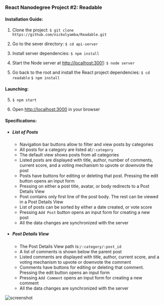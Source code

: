 ### React Nanodegree Project #2: Readable

#### Installation Guide:
1. Clone the project: `$ git clone https://github.com/nickolyamba/Readable.git`

2. Go to the sever directory: `$ cd api-server`

3. Install server dependencies: `$ npm install`

4. Start the Node server at [http://localhost:3001](http://localhost:3001): `$ node server`

4. Go back to the root and install the React project dependencies: `$ cd readable` `$ npm install`


#### Launching:
5. `$ npm start`

6. Open [http://localhost:3000](http://localhost:3000) in your browser


#### Specifications:
* ##### List of Posts
    * Navigation bar buttons allow to filter and view posts by categories
    * All posts for a category are listed at`/:category`
    * The default view shows posts from all categories
    * Listed posts are displayed with title, author, number of comments, current score, and a voting mechanism to upvote or downvote the post 
    * Posts have buttons for editing or deleting that post. Pressing the edit button opens an input form
    * Pressing on either a post title, avatar, or body redirects to a Post Details View
    * Post contains only first line of the post body. The rest can be viewed in a Post Details View
    * List of posts can be sorted by either a date created, or vote score
    * Pressing `Add Post` button opens an input form for creating a new post
    * All the data changes are synchronized with the server

* ##### Post Details View
    * The Post Details View path is:`/:category/:post_id`
    * A list of comments is shown below the parent post
    * Listed comments are displayed with title, author, current score, and a voting mechanism to upvote or downvote the comment 
    * Comments have buttons for editing or deleting that comment. Pressing the edit button opens an input form
    * Pressing `Add Comment` opens an input form for creating a new comment
    * All the data changes are synchronized with the server
      
![screenshot](https://user-images.githubusercontent.com/8766167/32708428-c2f20c4a-c7de-11e7-9ab9-167a6151a4fb.PNG)

